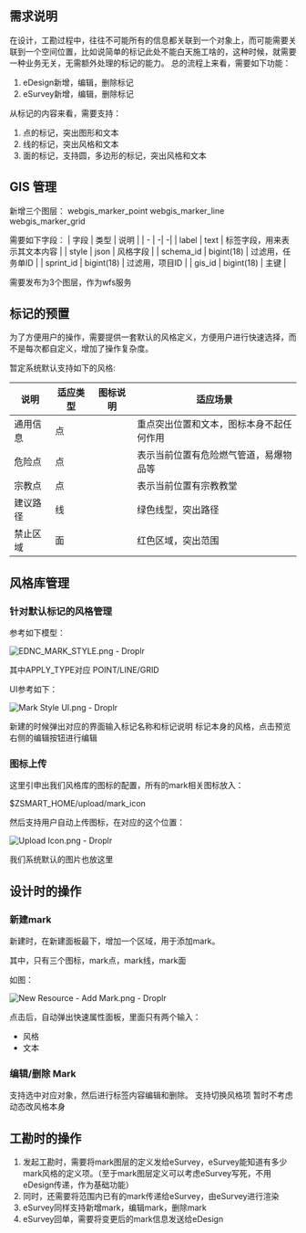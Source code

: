 ## 需求说明

在设计，工勘过程中，往往不可能所有的信息都关联到一个对象上，而可能需要关联到一个空间位置，比如说简单的标记此处不能白天施工啥的，这种时候，就需要一种业务无关，无需额外处理的标记的能力。
总的流程上来看，需要如下功能：
1. eDesign新增，编辑，删除标记
2. eSurvey新增，编辑，删除标记

从标记的内容来看，需要支持：
1. 点的标记，突出图形和文本
2. 线的标记，突出风格和文本
3. 面的标记，支持圆，多边形的标记，突出风格和文本

## GIS 管理

新增三个图层：
webgis_marker_point
webgis_marker_line
webgis_marker_grid

需要如下字段：
| 字段 | 类型 | 说明 |
| - | -| -|
| label | text | 标签字段，用来表示其文本内容 |
| style | json | 风格字段 |
| schema_id | bigint(18) | 过滤用，任务单ID |
| sprint_id | bigint(18) | 过滤用，项目ID |
| gis_id | bigint(18) | 主键 |

需要发布为3个图层，作为wfs服务

## 标记的预置

为了方便用户的操作，需要提供一套默认的风格定义，方便用户进行快速选择，而不是每次都自定义，增加了操作复杂度。

暂定系统默认支持如下的风格:

| 说明 | 适应类型 | 图标说明 | 适应场景 |
| - | - | - | - |
| 通用信息 | 点 | | 重点突出位置和文本，图标本身不起任何作用 |
| 危险点 | 点 | | 表示当前位置有危险燃气管道，易爆物品等 |
| 宗教点 | 点 | | 表示当前位置有宗教教堂 |
| 建议路径 | 线 | | 绿色线型，突出路径 |
| 禁止区域 | 面 | | 红色区域，突出范围 |


## 风格库管理

### 针对默认标记的风格管理

参考如下模型：

![EDNC_MARK_STYLE.png - Droplr](https://d.pr/i/4se90E+)

其中APPLY_TYPE对应 POINT/LINE/GRID

UI参考如下：

![Mark Style UI.png - Droplr](https://d.pr/i/4ny8i3+)

新建的时候弹出对应的界面输入标记名称和标记说明
标记本身的风格，点击预览右侧的编辑按钮进行编辑

### 图标上传

这里引申出我们风格库的图标的配置，所有的mark相关图标放入：

$ZSMART_HOME/upload/mark_icon

然后支持用户自动上传图标，在对应的这个位置：

![Upload Icon.png - Droplr](https://d.pr/i/9vmshm+)

我们系统默认的图片也放这里

## 设计时的操作

### 新建mark
新建时，在新建面板最下，增加一个区域，用于添加mark。

其中，只有三个图标，mark点，mark线，mark面

如图：

![New Resource - Add Mark.png - Droplr](https://d.pr/i/vyjBjg+)

点击后，自动弹出快速属性面板，里面只有两个输入：

* 风格
* 文本

### 编辑/删除 Mark
支持选中对应对象，然后进行标签内容编辑和删除。
支持切换风格项
暂时不考虑动态改风格本身


## 工勘时的操作

1. 发起工勘时，需要将mark图层的定义发给eSurvey，eSurvey能知道有多少mark风格的定义项。（至于mark图层定义可以考虑eSurvey写死，不用eDesign传递，作为基础功能）
2. 同时，还需要将范围内已有的mark传递给eSurvey，由eSurvey进行渲染
3. eSurvey同样支持新增mark，编辑mark，删除mark
4. eSurvey回单，需要将变更后的mark信息发送给eDesign
